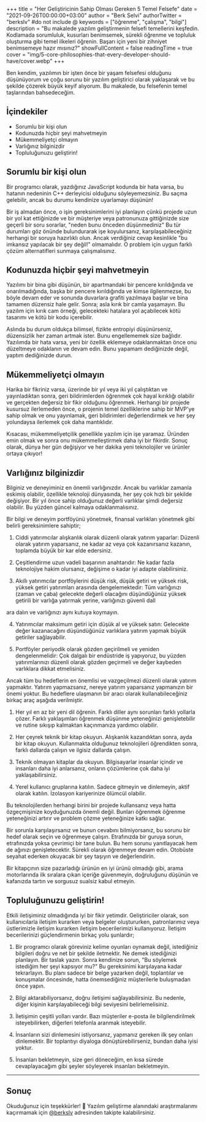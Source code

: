 +++
title = "Her Geliştiricinin Sahip Olması Gereken 5 Temel Felsefe"
date = "2021-09-26T00:00:00+03:00"
author = "Berk Selvi"
authorTwitter = "berkslv" #do not include @
keywords = ["öğrenme", "çalışma", "bilgi"]
description = "Bu makalede yazılım geliştirmenin felsefi temellerini keşfedin. Kodlamada sorumluluk, kusurları benimsemek, sürekli öğrenme ve topluluk oluşturma gibi temel ilkeleri öğrenin. Başarı için yeni bir zihniyet benimsemeye hazır mısınız?"
showFullContent = false
readingTime = true
cover = "img/5-core-philosophies-that-every-developer-should-have/cover.webp"
+++

Ben kendim, yazılımın bir işten önce bir yaşam felsefesi olduğunu düşünüyorum ve çoğu sorunu bir yazılım geliştirici olarak yaklaşarak ve bu şekilde çözerek büyük keyif alıyorum. Bu makalede, bu felsefenin temel taşlarından bahsedeceğim.

## İçindekiler

- Sorumlu bir kişi olun
- Kodunuzda hiçbir şeyi mahvetmeyin
- Mükemmeliyetçi olmayın
- Varlığınız bilginizdir
- Topluluğunuzu geliştirin!


## Sorumlu bir kişi olun

Bir programcı olarak, yazdığınız JavaScript kodunda bir hata varsa, bu hatanın nedeninin C++ derleyicisi olduğunu söyleyemezsiniz. Bu saçma gelebilir, ancak bu durumu kendinize uyarlamayı düşünün!

Bir iş almadan önce, o işin gereksinimlerini iyi planlayın çünkü projede uzun bir yol kat ettiğinizde ve bir müşteriye veya patronunuza gittiğinizde size geçerli bir soru sorarlar, "neden bunu önceden düşünmediniz" Bu tür durumları göz önünde bulundurarak işe koyulursanız, karşılaşabileceğiniz herhangi bir soruya hazırlıklı olun. Ancak verdiğiniz cevap kesinlikle "bu imkansız yapılacak bir şey değil!" olmamalıdır. O problem için uygun farklı çözüm alternatifleri sunmaya çalışmalısınız.

## Kodunuzda hiçbir şeyi mahvetmeyin

Yazılımı bir bina gibi düşünün, bir apartmandaki bir pencere kırıldığında ve onarılmadığında, başka bir pencere kırıldığında ve kimse ilgilenmezse, bu böyle devam eder ve sonunda duvarlara grafiti yazılmaya başlar ve bina tamamen düzensiz hale gelir. Sonra; asla kırık bir camla yaşamayın. Bu yazılım için kırık cam örneği, gelecekteki hatalara yol açabilecek kötü tasarımı ve kötü bir kodu içerebilir.

Aslında bu durum oldukça bilimsel, fizikte entropiyi düşünürseniz, düzensizlik her zaman artmak ister. Bunu engellememek size bağlıdır. Yazılımda bir hata varsa, yeni bir özellik eklemeye odaklanmaktan önce onu düzeltmeye odaklanın ve devam edin. Bunu yapamam dediğinizde değil, yaptım dediğinizde durun.

## Mükemmeliyetçi olmayın

Harika bir fikriniz varsa, üzerinde bir yıl veya iki yıl çalıştıktan ve yayınladıktan sonra, geri bildirimlerden öğrenmek çok hayal kırıklığı olabilir ve gerçekten değersiz bir fikir olduğunu öğrenmek. Herhangi bir projede kusursuz ilerlemeden önce, o projenin temel özelliklerine sahip bir MVP'ye sahip olmak ve onu yayınlamak, geri bildirimleri değerlendirmek ve her şey yolundaysa ilerlemek çok daha mantıklıdır.

Kısacası, mükemmeliyetçilik genellikle yazılım için işe yaramaz. Üründen emin olmak ve sonra onu mükemmelleştirmek daha iyi bir fikirdir. Sonuç olarak, dünya her gün değişiyor ve her dakika yeni teknolojiler ve ürünler ortaya çıkıyor!

## Varlığınız bilginizdir

Bilginiz ve deneyiminiz en önemli varlığınızdır. Ancak bu varlıklar zamanla eskimiş olabilir, özellikle teknoloji dünyasında, her şey çok hızlı bir şekilde değişiyor. Bir yıl önce sahip olduğunuz değerli varlıklar şimdi değersiz olabilir. Bu yüzden güncel kalmaya odaklanmalısınız.

Bir bilgi ve deneyim portföyünü yönetmek, finansal varlıkları yönetmek gibi belirli gereksinimlere sahiptir;

1. Ciddi yatırımcılar alışkanlık olarak düzenli olarak yatırım yaparlar: Düzenli olarak yatırım yaparsanız, ne kadar az veya çok kazanırsanız kazanın, toplamda büyük bir kar elde edersiniz.

2. Çeşitlendirme uzun vadeli başarının anahtarıdır: Ne kadar fazla teknolojiye hakim olursanız, değişime o kadar iyi adapte olabilirsiniz.

3. Akıllı yatırımcılar portföylerini düşük risk, düşük getiri ve yüksek risk, yüksek getiri yatırımları arasında dengelemektedir: Tüm varlığınızı (zaman ve çaba) gelecekte değerli olacağını düşündüğünüz yüksek getirili bir varlığa yatırmak yerine, varlığınızı güvenli dall

ara dalın ve varlığınızı aynı kutuya koymayın.

4. Yatırımcılar maksimum getiri için düşük al ve yüksek satın: Gelecekte değer kazanacağını düşündüğünüz varlıklara yatırım yapmak büyük getiriler sağlayabilir.

5. Portföyler periyodik olarak gözden geçirilmeli ve yeniden dengelenmelidir: Çok dalgalı bir endüstride iş yapıyoruz, bu yüzden yatırımlarınızı düzenli olarak gözden geçirmeli ve değer kaybeden varlıklara dikkat etmelisiniz.

Ancak tüm bu hedeflerin en önemlisi ve vazgeçilmezi düzenli olarak yatırım yapmaktır. Yatırım yapmazsanız, nereye yatırım yaparsanız yapmanızın bir önemi yoktur. Bu hedeflere ulaşmanın bir aracı olarak kullanabileceğiniz birkaç araç aşağıda verilmiştir.

1. Her yıl en az bir yeni dil öğrenin. Farklı diller aynı sorunları farklı yollarla çözer. Farklı yaklaşımları öğrenmek düşünme yeteneğinizi genişletebilir ve rutine sıkışıp kalmaktan kaçınmanıza yardımcı olabilir.

2. Her çeyrek teknik bir kitap okuyun. Alışkanlık kazandıktan sonra, ayda bir kitap okuyun. Kullanmakta olduğunuz teknolojileri öğrendikten sonra, farklı dallarda çalışın ve ilgisiz dallarda çalışın.

3. Teknik olmayan kitaplar da okuyun. Bilgisayarlar insanlar içindir ve insanları daha iyi anlarsanız, onların çözümlerine çok daha iyi yaklaşabilirsiniz.

4. Yerel kullanıcı gruplarına katılın. Sadece gitmeyin ve dinlemeyin, aktif olarak katılın. İzolasyon kariyerinize ölümcül olabilir.

Bu teknolojilerden herhangi birini bir projede kullansanız veya hatta özgeçmişinize koyduğunuzda önemli değil. Bunları öğrenmek öğrenme yeteneğinizi artırır ve problem çözme yeteneğinize katkı sağlar.

Bir sorunla karşılaşırsanız ve bunun cevabını bilmiyorsanız, bu sorunu bir hedef olarak seçin ve öğrenmeye çalışın. Etrafınızda bir guruya sorun, etrafınızda yoksa çevrimiçi bir tane bulun. Bu hem sorunu yanıtlayacak hem de ağınızı genişletecektir. Sürekli olarak öğrenmeye devam edin. Otobüste seyahat ederken okuyacak bir şey taşıyın ve değerlendirin.

Bir kitapçının size pazarladığı ürünün en iyi ürünü olmadığı gibi, arama motorlarında ilk sıralara çıkan içeriğe güvenmeyin, doğruluğunu düşünün ve kafanızda tartın ve sorgusuz sualsiz kabul etmeyin.

## Topluluğunuzu geliştirin!

Etkili iletişiminiz olmadığında iyi bir fikir yetimdir. Geliştiriciler olarak, son kullanıcılarla iletişim kurarken veya belgeler oluştururken, patronlarımız veya üstlerimizle iletişim kurarken iletişim becerilerimizi kullanıyoruz. İletişim becerilerinizi güçlendirmenin birkaç yolu şunlardır;

1. Bir programcı olarak göreviniz kelime oyunları oynamak değil, istediğiniz bilgileri doğru ve net bir şekilde iletmektir. Ne demek istediğinizi planlayın. Bir taslak yazın. Sonra kendinize sorun, "Bu söylemek istediğim her şeyi kapsıyor mu?" Bu gereksinimi karşılayana kadar tekrarlayın. Bu planı sadece bir belge yazarken değil, toplantılar ve konuşmalar öncesinde, hatta önemsediğiniz müşterilerle buluşmadan önce yapın.

2. Bilgi aktarabiliyorsanız, doğru iletişimi sağlayabilirsiniz. Bu nedenle, diğer kişinin karşılayabileceği bilgi seviyesini belirlemelisiniz.

3. İletişimin çeşitli yolları vardır. Bazı müşteriler e-posta ile bilgilendirilmek isteyebilirken, diğerleri telefonla aranmak isteyebilir.

4. İnsanların sizi dinlemesini istiyorsanız, yapmanız gereken ilk şey onları dinlemektir. Bir toplantıyı diyaloga dönüştürebilirseniz, bundan daha iyisi yoktur.

5. İnsanları bekletmeyin, size geri döneceğim, en kısa sürede cevaplayacağım gibi şeyler söyleyerek insanları bekletmeyin.


---

## Sonuç

Okuduğunuz için teşekkürler! 🎉 Yazılım geliştirme alanındaki araştırmalarımı kaçırmamak için [@berkslv](https://x.com/berkslv) adresinden takipte kalabilirsiniz.